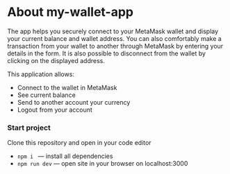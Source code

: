 # About my-wallet-app

The app helps you securely connect to your MetaMask wallet and display your current balance and wallet address. You can also comfortably make a transaction from your wallet to another through MetaMask by entering your details in the form. It is also possible to disconnect from the wallet by clicking on the displayed address.

This application allows:

- Connect to the wallet in MetaMask
- See current balance
- Send to another account your currency
- Logout from your account

### Start project

Clone this repository and open in your code editor

- `npm i ` &mdash; install all dependencies
- `npm run dev` &mdash; open site in your browser on localhost:3000
